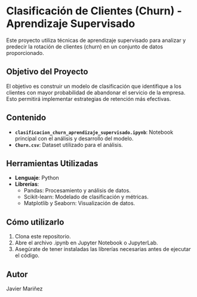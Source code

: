 # Clasificación de Clientes (Churn) - Aprendizaje Supervisado

Este proyecto utiliza técnicas de aprendizaje supervisado para analizar y predecir la rotación de clientes (churn) en un conjunto de datos proporcionado.

## Objetivo del Proyecto

El objetivo es construir un modelo de clasificación que identifique a los clientes con mayor probabilidad de abandonar el servicio de la empresa. Esto permitirá implementar estrategias de retención más efectivas.

## Contenido

- **`clasificacion_churn_aprendizaje_supervisado.ipynb`**: Notebook principal con el análisis y desarrollo del modelo.
- **`Churn.csv`**: Dataset utilizado para el análisis.

## Herramientas Utilizadas

- **Lenguaje**: Python
- **Librerías**:
  - Pandas: Procesamiento y análisis de datos.
  - Scikit-learn: Modelado de clasificación y métricas.
  - Matplotlib y Seaborn: Visualización de datos.
 
## Cómo utilizarlo 
1. Clona este repositorio. 
2. Abre el archivo .ipynb en Jupyter Notebook o JupyterLab. 
3. Asegúrate de tener instaladas las librerías necesarias antes de ejecutar el código. 

## Autor 
Javier Mariñez
